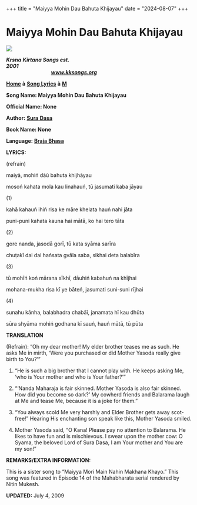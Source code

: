 +++
title = "Maiyya Mohin Dau Bahuta Khijayau"
date = "2024-08-07"
+++

# Maiyya Mohin Dau Bahuta Khijayau
[**![](http://kksongs.org/image_files/image002.jpg)**](http://kksongs.org/)

**_Krsna_** **_Kirtana Songs est. 2001_**                                                                                                                                                      **_www.kksongs.org_**

[**Home**](http://kksongs.org/) **à** [**Song Lyrics**](http://kksongs.org/lyrics.html) **à** [**M**](http://kksongs.org/songs/song_m.html)

**Song Name: Maiyya Mohin Dau Bahuta Khijayau**

**Official Name: None**

**Author:** [**Sura** **Dasa**](http://kksongs.org/authors/list/suradasa.html)

**Book Name: None**

**Language:** [**Braja** **Bhasa**](http://kksongs.org/language/list/braja_bhasa.html)

**LYRICS:**

(refrain)

maiyā, mohiń dāū bahuta khijhāyau

mosoń kahata mola kau linahauń, tū jasumati kaba jāyau

(1)

kahā kahauń ihiń risa ke māre khelata hauń nahi jāta

puni-puni kahata kauna hai mātā, ko hai tero tāta

(2)

gore nanda, jasodā gorī, tū kata syāma sarīra

chuṭakī dai dai hańsata gvāla saba, sikhai deta balabīra

(3)

tū mohīń koń mārana sīkhī, dāuhiń kabahuń na khījhai

mohana-mukha risa kī ye bāteń, jasumati suni-suni rījhai

(4)

sunahu kānha, balabhadra chabāī, janamata hī kau dhūta

sūra shyāma mohiń godhana kī sauń, hauń mātā, tū pūta

**TRANSLATION**

(Refrain): “Oh my dear mother! My elder brother teases me as such. He asks Me in mirth, ‘Were you purchased or did Mother Yasoda really give birth to You?’”

1) “He is such a big brother that I cannot play with. He keeps asking Me, ‘who is Your mother and who is Your father?’”

2) “‘Nanda Maharaja is fair skinned. Mother Yasoda is also fair skinned. How did you become so dark?’ My cowherd friends and Balarama laugh at Me and tease Me, because it is a joke for them.”

3) “You always scold Me very harshly and Elder Brother gets away scot-free!” Hearing His enchanting son speak like this, Mother Yasoda smiled.

4) Mother Yasoda said, “O Kana! Please pay no attention to Balarama. He likes to have fun and is mischievous. I swear upon the mother cow: O Syama, the beloved Lord of Sura Dasa, I am Your mother and You are my son!”

**REMARKS/EXTRA INFORMATION:**

This is a sister song to “Maiyya Mori Main Nahin Makhana Khayo.” This song was featured in Episode 14 of the Mahabharata serial rendered by Nitin Mukesh.

**UPDATED:** July 4, 2009
